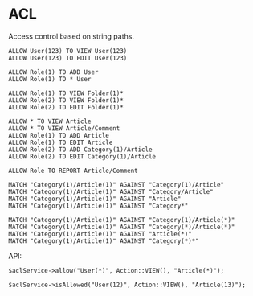 # ACL

Access control based on string paths.

    ALLOW User(123) TO VIEW User(123)
    ALLOW User(123) TO EDIT User(123)

    ALLOW Role(1) TO ADD User
    ALLOW Role(1) TO * User

    ALLOW Role(1) TO VIEW Folder(1)*
    ALLOW Role(2) TO VIEW Folder(1)*
    ALLOW Role(2) TO EDIT Folder(1)*

    ALLOW * TO VIEW Article
    ALLOW * TO VIEW Article/Comment
    ALLOW Role(1) TO ADD Article
    ALLOW Role(1) TO EDIT Article
    ALLOW Role(2) TO ADD Category(1)/Article
    ALLOW Role(2) TO EDIT Category(1)/Article

    ALLOW Role TO REPORT Article/Comment

    MATCH "Category(1)/Article(1)" AGAINST "Category(1)/Article"
    MATCH "Category(1)/Article(1)" AGAINST "Category/Article"
    MATCH "Category(1)/Article(1)" AGAINST "Article"
    MATCH "Category(1)/Article(1)" AGAINST "Category*"

    MATCH "Category(1)/Article(1)" AGAINST "Category(1)/Article(*)"
    MATCH "Category(1)/Article(1)" AGAINST "Category(*)/Article(*)"
    MATCH "Category(1)/Article(1)" AGAINST "Article(*)"
    MATCH "Category(1)/Article(1)" AGAINST "Category(*)*"

API:

    $aclService->allow("User(*)", Action::VIEW(), "Article(*)");

    $aclService->isAllowed("User(12)", Action::VIEW(), "Article(13)");
